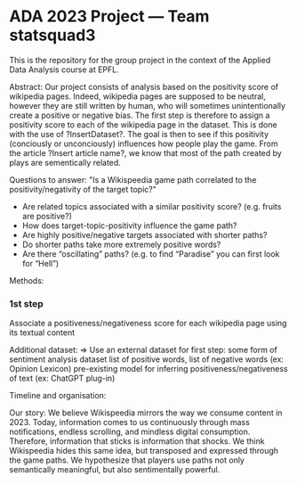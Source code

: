 # ADA 2023 Project — Team statsquad3
This is the repository for the group project in the context of the Applied Data Analysis course at EPFL. 


Abstract: Our project consists of analysis based on the positivity score of wikipedia pages. Indeed, wikipedia pages are supposed to be neutral, however they are still written by human, who will sometimes unintentionally create a positive or negative bias. The first step is therefore to assign a positivity score to each of the wikipedia page in the dataset. This is done with the use of ?InsertDataset?.
The goal is then to see if this positivity (conciously or unconciously) influences how people play the game. From the article ?Insert article name?, we know that most of the path created by plays are sementically related.

Questions to answer: "Is a Wikispeedia game path correlated to the positivity/negativity of the target topic?"
- Are related topics associated with a similar positivity score? (e.g. fruits are positive?)
- How does target-topic-positivity influence the game path?
- Are highly positive/negative targets associated with shorter paths?
- Do shorter paths take more extremely positive words?
- Are there “oscillating” paths? (e.g. to find “Paradise” you can first look for “Hell”)

Methods:
### 1st step
Associate a positiveness/negativeness score for each wikipedia page using its textual content

Additional dataset:
⇒ Use an external dataset for first step: some form of sentiment analysis dataset 
list of positive words, list of negative words (ex: Opinion Lexicon)
pre-existing model for inferring positiveness/negativeness of text (ex: ChatGPT plug-in)

Timeline and organisation:


Our story:
We believe Wikispeedia mirrors the way we consume content in 2023. Today, information comes to us continuously through mass notifications, endless scrolling, and mindless digital consumption. Therefore, information that sticks is information that shocks. We think Wikispeedia hides this same idea, but transposed and expressed through the game paths. We hypothesize that players use paths not only semantically meaningful, but also sentimentally powerful. 
